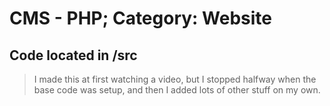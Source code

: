 # CMS - PHP; Category: Website
## Code located in /src  
  

> I made this at first watching a video, but I stopped halfway when the base code was setup, and then I added lots of other stuff on my own.  